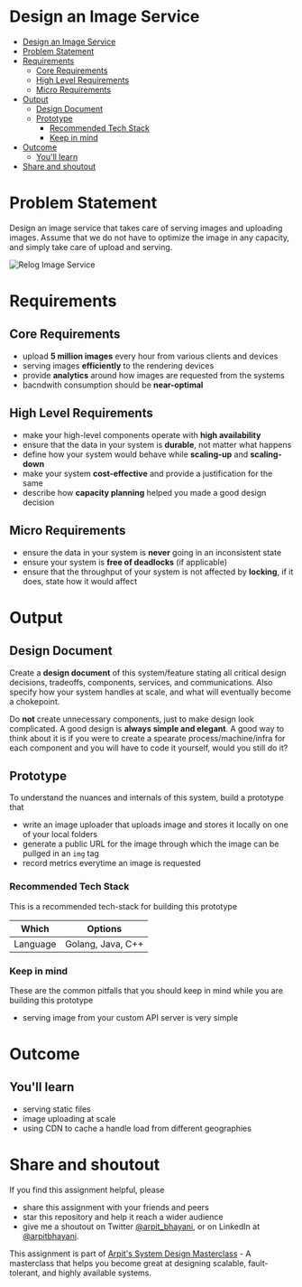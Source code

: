 Design an Image Service
===

<!--ts-->
* [Design an Image Service](#design-an-image-service)
* [Problem Statement](#problem-statement)
* [Requirements](#requirements)
   * [Core Requirements](#core-requirements)
   * [High Level Requirements](#high-level-requirements)
   * [Micro Requirements](#micro-requirements)
* [Output](#output)
   * [Design Document](#design-document)
   * [Prototype](#prototype)
      * [Recommended Tech Stack](#recommended-tech-stack)
      * [Keep in mind](#keep-in-mind)
* [Outcome](#outcome)
   * [You'll learn](#youll-learn)
* [Share and shoutout](#share-and-shoutout)
<!--te-->

# Problem Statement

Design an image service that takes care of serving images and uploading images. Assume that we do not have to optimize the image in any capacity, and simply take care of upload and serving.

![Relog Image Service](https://user-images.githubusercontent.com/4745789/139569887-2247a841-f78d-4546-a331-ec4d891f453a.png)

# Requirements

## Core Requirements

 - upload **5 million images** every hour from various clients and devices
 - serving images **efficiently** to the rendering devices
 - provide **analytics** around how images are requested from the systems
 - bacndwith consumption should be **near-optimal**

##  High Level Requirements
<!--hs-->
- make your high-level components operate with **high availability**
 - ensure that the data in your system is **durable**, not matter what happens
 - define how your system would behave while **scaling-up** and **scaling-down**
 - make your system **cost-effective** and provide a justification for the same
 - describe how **capacity planning** helped you made a good design decision
<!--he-->

##  Micro Requirements
<!--ms-->
- ensure the data in your system is **never** going in an inconsistent state
 - ensure your system is **free of deadlocks** (if applicable)
 - ensure that the throughput of your system is not affected by **locking**, if it does, state how it would affect
<!--me-->

# Output

## Design Document
<!--ds-->
Create a **design document** of this system/feature stating all critical design decisions, tradeoffs, components, services, and communications. Also specify how your system handles at scale, and what will eventually become a chokepoint.

Do **not** create unnecessary components, just to make design look complicated. A good design is **always simple and elegant**. A good way to think about it is if you were to create a spearate process/machine/infra for each component and you will have to code it yourself, would you still do it?
<!--de-->

## Prototype

To understand the nuances and internals of this system, build a prototype that

- write an image uploader that uploads image and stores it locally on one of your local folders
- generate a public URL for the image through which the image can be pullged in an `img` tag
- record metrics everytime an image is requested

###  Recommended Tech Stack

This is a recommended tech-stack for building this prototype

|Which|Options|
|-----|-----|
|Language|Golang, Java, C++|

###  Keep in mind

These are the common pitfalls that you should keep in mind while you are building this prototype

- serving image from your custom API server is very simple

# Outcome

##  You'll learn

- serving static files
- image uploading at scale
- using CDN to cache a handle load from different geographies

<!--fs-->
#  Share and shoutout

If you find this assignment helpful, please
 - share this assignment with your friends and peers
 - star this repository and help it reach a wider audience
 - give me a shoutout on Twitter [@arpit_bhayani](https://twitter.com/@arpit_bhayani), or on LinkedIn at [@arpitbhayani](https://www.linkedin.com/in/arpitbhayani/).

This assignment is part of [Arpit's System Design Masterclass](https://arpitbhayani.me/masterclass) - A masterclass that helps you become great at designing scalable, fault-tolerant, and highly available systems.
<!--fe-->
